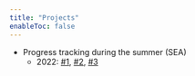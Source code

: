 ```yaml
---
title: "Projects"
enableToc: false
---
```

- Progress tracking during the summer (SEA)
    - 2022: [#1](/2022-sea1), [#2](/2022-sea2), [#3](/2022-sea3)